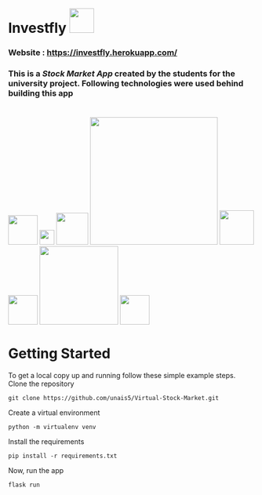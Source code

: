 # Investfly   <img src="https://github.com/unais5/Virtual-Stock-Market/blob/main/app/Static/img/logo1.png" width="50">

### Website : https://investfly.herokuapp.com/

### This is a _Stock Market App_ created by the students for the university project. Following technologies were used behind building this app
#
<img src="https://cdn3.iconfinder.com/data/icons/logos-and-brands-adobe/512/267_Python-512.png" width="60"> <img src="https://www.probytes.net/wp-content/uploads/2018/10/flask-logo-png-transparent.png" width="30"> <img src="https://upload.wikimedia.org/wikipedia/commons/thumb/9/97/Sqlite-square-icon.svg/256px-Sqlite-square-icon.svg.png" width="65"> <img src="https://clipart.info/images/ccovers/1499794874html5-js-css3-logo-png.png" width="260"> <img src="https://cdn.iconscout.com/icon/free/png-512/heroku-5-569467.png" width="70"> <img src="https://seeklogo.com/images/G/github-logo-5F384D0265-seeklogo.com.png" width="60">  <img src="https://upload.wikimedia.org/wikipedia/commons/thumb/d/da/Yahoo_Finance_Logo_2019.svg/1200px-Yahoo_Finance_Logo_2019.svg.png" width="160">  <img src="https://image.flaticon.com/icons/png/512/281/281769.png" width="60">
#
# Getting Started
To get a local copy up and running follow these simple example steps.
Clone the repository
```
git clone https://github.com/unais5/Virtual-Stock-Market.git
```

Create a virtual environment
```
python -m virtualenv venv
```
Install the requirements
```
pip install -r requirements.txt
```
Now, run the app 
```
flask run
```

